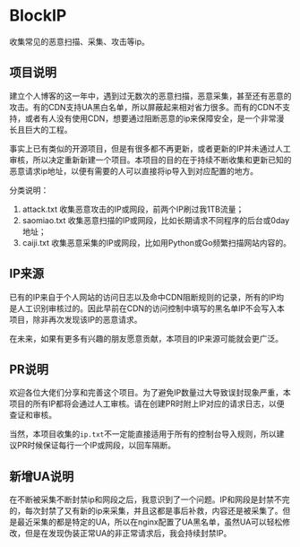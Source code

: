 # BlockIP
收集常见的恶意扫描、采集、攻击等ip。

## 项目说明

建立个人博客的这一年中，遇到过无数次的恶意扫描，恶意采集，甚至还有恶意的攻击。有的CDN支持UA黑白名单，所以屏蔽起来相对省力很多。而有的CDN不支持，或者有人没有使用CDN，想要通过阻断恶意的ip来保障安全，是一个非常漫长且巨大的工程。

事实上已有类似的开源项目，但是有很多都不再更新，或者更新的IP并未通过人工审核，所以决定重新新建一个项目。本项目的目的在于持续不断收集和更新已知的恶意请求ip地址，以便有需要的人可以直接将ip导入到对应配置的地方。

分类说明：

1. attack.txt 收集恶意攻击的IP或网段，前两个IP刷过我1TB流量；
2. saomiao.txt 收集恶意扫描的IP或网段，比如长期请求不同程序的后台或0day地址；
3. caiji.txt 收集恶意采集的IP或网段，比如用Python或Go频繁扫描网站内容的。

## IP来源

已有的IP来自于个人网站的访问日志以及命中CDN阻断规则的记录，所有的IP均是人工识别审核过的。因此早前在CDN的访问控制中填写的黑名单IP不会写入本项目，除非再次发现该IP的恶意请求。

在未来，如果有更多有兴趣的朋友愿意贡献，本项目的IP来源可能就会更广泛。

## PR说明

欢迎各位大佬们分享和完善这个项目。为了避免IP数量过大导致误封现象严重，本项目的所有IP都将会通过人工审核。请在创建PR时附上IP对应的请求日志，以便查证和审核。

当然，本项目收集的`ip.txt`不一定能直接适用于所有的控制台导入规则，所以建议PR时候保证每行一个IP或网段，以回车隔断。

## 新增UA说明

在不断被采集不断封禁ip和网段之后，我意识到了一个问题。IP和网段是封禁不完的，每次封禁了又有新的ip来采集，并且这都是事后补救，内容还是被采集了。但是最近采集的都是特定的UA，所以在nginx配置了UA黑名单，虽然UA可以轻松修改，但是在发现伪装正常UA的非正常请求后，我会持续封禁IP。

